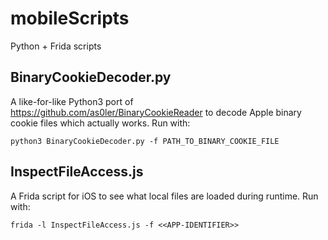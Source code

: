 # mobileScripts
Python + Frida scripts

## BinaryCookieDecoder.py
A like-for-like Python3 port of https://github.com/as0ler/BinaryCookieReader to decode Apple binary cookie files which actually works. Run with:
```
python3 BinaryCookieDecoder.py -f PATH_TO_BINARY_COOKIE_FILE
```
## InspectFileAccess.js
A Frida script for iOS to see what local files are loaded during runtime. Run with:
```
frida -l InspectFileAccess.js -f <<APP-IDENTIFIER>>
```

